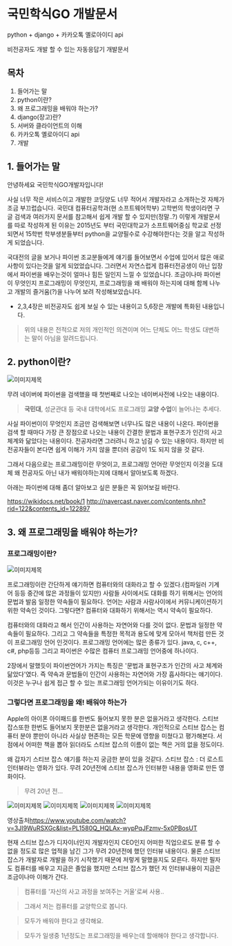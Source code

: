 # 국민학식GO 개발문서

python + django + 카카오톡 옐로아이디 api

비전공자도 개발 할 수 있는 자동응답기 개발문서
## 목차
1. 들어가는 말
2. python이란?
3. 왜 프로그래밍을 배워야 하는가?
4. django(장고)란?
5. 서버와 클라이언트의 이해
6. 카카오톡 옐로아이디 api
7. 개발

## 1. 들어가는 말
안녕하세요 국민학식GO개발자입니다!

사실 너무 작은 서비스이고 개발한 코딩양도 너무 적어서 개발자라고 소개하는것 자체가 조금 부끄럽습니다.
국민대 컴퓨터공학과(현 소프트웨어학부) 고학번의 학생이라면 구글 검색과 여러가지 문서를 참고해서 쉽게 개발 할 수 있지만(정말..?)
이렇게 개발문서를 따로 작성하게 된 이유는 2015년도 부터 국민대학교가 소프트웨어중심 학교로 선정되면서 15학번 학부생분들부터
python을 교양필수로 수강해야한다는 것을 알고 작성하게 되었습니다.

국대전의 글을 보거나 파이썬 조교분들에게 얘기를 들어보면서 수업에 있어서 많은 애로사항이 있다는것을 알게 되었었습니다.
그러면서 자연스럽게 컴퓨터전공생이 아닌 입장에서 파이썬을 배우는것이 얼마나 힘든 일인지 느낄 수 있었습니다.
조금이나마 파이썬이 무엇인지 프로그래밍이 무엇인지, 프로그래밍을 왜 배워야 하는지에 대해 함께 나누고 개발의 즐거움(?)을 나누어 보려 작성해보았습니다.

* 2,3,4장은 비전공자도 쉽게 보실 수 있는 내용이고 5,6장은 개발에 특화된 내용입니다.
>위의 내용은 전적으로 저의 개인적인 의견이며 어느 단체도 어느 학생도 대변하는 말이 아님을 알려드립니다.

## 2. python이란?
![](/img/py1.png "이미지제목")

무려 네이버에 파이썬을 검색했을 때 첫번째로 나오는 네이버사전에 나오는 내용이다.
>**국민대**, 성균관대 등 국내 대학에서도 프로그래밍 **교양** **수업**이 늘어나는 추세다.

사실 파이썬이이 무엇인지 조금만 검색해보면 너무나도 많은 내용이 나온다. 파이썬을 검색 할 때마다 가장 큰 장점으로 나오는 내용이
간결한 문법과 표현구조가 인간의 사고 체계와 닮았다는 내용이다. 전공자라면 그러려니 하고 넘길 수 있는 내용이다. 하지만 비전공자들이
본다면 쉽게 이해가 가지 않을 뿐더러 공감이 1도 되지 않을 것 같다.

그래서 다음으로는 프로그래밍이란 무엇이고, 프로그래밍 언어란 무엇인지 이것을 도대체 왜 전공자도 아닌 내가 배워야하는지에 대해서 알아보도록 하겠다.

아래는 파이썬에 대해 좀더 알아보고 싶은 분들은 꼭 읽어보길 바란다.

<https://wikidocs.net/book/1>
<http://navercast.naver.com/contents.nhn?rid=122&contents_id=122897>

## 3. 왜 프로그래밍을 배워야 하는가?
### 프로그래밍이란?
![](/img/py2.jpg "이미지제목")

프로그래밍이란 간단하게 얘기하면 컴퓨터와의 대화라고 할 수 있겠다.(컴파일러 기계어 등등 중간에 많은 과정들이 있지만) 사람들 사이에서도 대화를 하기 위해서는
언어의 문법과 발음 일정한 약속들이 필요하다. 언어는 사람과 사람사이에서 커뮤니케이션하기위한 약속인 것이다. 그렇다면? 컴퓨터와 대화하기 위해서는 역시 약속이 필요하다.

컴퓨터와의 대화라고 해서 인간이 사용하는 자연어와 다를 것이 없다. 문법과 일정한 약속들이 필요하다. 그리고 그 약속들을 특정한 목적과 용도에 맞게 모아서 책처럼 만든 것이
프로그래밍 언어 인것이다. 프로그래밍 언어에는 많은 종류가 있다. java, c, c++, c#, php등등 그리고 파이썬은 수많은 컴퓨터 프로그래밍 언어중에 하나이다.

2장에서 말했듯이 파이썬언어가 가지는 특징은 '문법과 표현구조가 인간의 사고 체계와 닮았다'였다. 즉 약속과 문법들이 인간이 사용하는 자연어와 가장 흡사하다는 얘기이다.
이것은 누구나 쉽게 접근 할 수 있는 프로그래밍 언어가되는 이유이기도 하다.

### 그렇다면 프로그래밍을 왜! 배워야 하는가
Apple의 아이폰 아이패드를 한번도 들어보지 못한 분은 없을거라고 생각한다. 스티브 잡스또한 한번도 들어보지 못한분은 없을거라고 생각한다.
개인적으로 스티브 잡스는 컴퓨터 분야 뿐만이 아니라 사실상 현존하는 모든 학문에 영향을 미쳤다고 평가해본다. 서점에서 어떠한 책을 뽑아 읽더라도
스티브 잡스의 이름이 없는 책은 거의 없을 정도이다.

왜 갑자기 스티브 잡스 얘기를 하는지 궁금한 분이 있을 것같다. 스티브 잡스 : 더 로스트 인터뷰라는 영화가 있다. 무려 20년전에 스티브 잡스가 인터뷰한 내용을 영화로 만든 영화이다.

>무려 20년 전...

![](/img/py3.png "이미지제목")
![](/img/py4.png "이미지제목")
![](/img/py5.png "이미지제목")
![](/img/py6.png "이미지제목")

영상출처<https://www.youtube.com/watch?v=3JI9WuRSXGc&list=PL1580Q_HQLAx-wypPqJFzmv-5x0PBosUT>

현재 스티브 잡스가 디자이너인지 개발자인지 CEO인지 어떠한 직업으로도 분류 할 수 없을 정도로 많은 업적을 남긴 그가 무려 20년전에 했던 인터뷰 내용이다. 물론 스티브 잡스가 개발자로
개발을 하기 시작했기 때문에 저렇게 말했을지도 모른다. 하지만 필자도 컴퓨터를 배우고 지금은 졸업을 했지만 스티브 잡스가 했던 저 인터뷰내용이 지금은 조금이나마 이해가 간다.

>컴퓨터를 '자신의 사고 과정을 보여주는 거울'로써 사용..

>그래서 저는 컴퓨터를 교양학으로 봅니다.

>모두가 배워야 한다고 생각해요.

>모두가 일생중 1년정도는 프로그래밍을 배우는데 할애해야 한다고 생각합니다.

